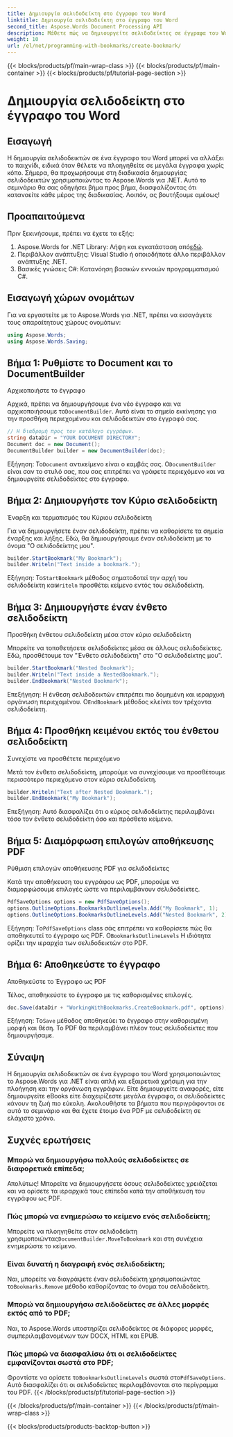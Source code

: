 ```yaml
---
title: Δημιουργία σελιδοδείκτη στο έγγραφο του Word
linktitle: Δημιουργία σελιδοδείκτη στο έγγραφο του Word
second_title: Aspose.Words Document Processing API
description: Μάθετε πώς να δημιουργείτε σελιδοδείκτες σε έγγραφα του Word χρησιμοποιώντας το Aspose.Words για .NET με αυτόν τον λεπτομερή, βήμα προς βήμα οδηγό. Ιδανικό για πλοήγηση και οργάνωση εγγράφων.
weight: 10
url: /el/net/programming-with-bookmarks/create-bookmark/
---
```


{{< blocks/products/pf/main-wrap-class >}}
{{< blocks/products/pf/main-container >}}
{{< blocks/products/pf/tutorial-page-section >}}

# Δημιουργία σελιδοδείκτη στο έγγραφο του Word

## Εισαγωγή

Η δημιουργία σελιδοδεικτών σε ένα έγγραφο του Word μπορεί να αλλάξει το παιχνίδι, ειδικά όταν θέλετε να πλοηγηθείτε σε μεγάλα έγγραφα χωρίς κόπο. Σήμερα, θα προχωρήσουμε στη διαδικασία δημιουργίας σελιδοδεικτών χρησιμοποιώντας το Aspose.Words για .NET. Αυτό το σεμινάριο θα σας οδηγήσει βήμα προς βήμα, διασφαλίζοντας ότι κατανοείτε κάθε μέρος της διαδικασίας. Λοιπόν, ας βουτήξουμε αμέσως!

## Προαπαιτούμενα

Πριν ξεκινήσουμε, πρέπει να έχετε τα εξής:

1.  Aspose.Words for .NET Library: Λήψη και εγκατάσταση από[εδώ](https://releases.aspose.com/words/net/).
2. Περιβάλλον ανάπτυξης: Visual Studio ή οποιοδήποτε άλλο περιβάλλον ανάπτυξης .NET.
3. Βασικές γνώσεις C#: Κατανόηση βασικών εννοιών προγραμματισμού C#.

## Εισαγωγή χώρων ονομάτων

Για να εργαστείτε με το Aspose.Words για .NET, πρέπει να εισαγάγετε τους απαραίτητους χώρους ονομάτων:

```csharp
using Aspose.Words;
using Aspose.Words.Saving;
```

## Βήμα 1: Ρυθμίστε το Document και το DocumentBuilder

Αρχικοποιήστε το έγγραφο

Αρχικά, πρέπει να δημιουργήσουμε ένα νέο έγγραφο και να αρχικοποιήσουμε το`DocumentBuilder`. Αυτό είναι το σημείο εκκίνησης για την προσθήκη περιεχομένου και σελιδοδεικτών στο έγγραφό σας.

```csharp
// Η διαδρομή προς τον κατάλογο εγγράφων.
string dataDir = "YOUR DOCUMENT DIRECTORY";
Document doc = new Document();
DocumentBuilder builder = new DocumentBuilder(doc);
```

 Εξήγηση: Το`Document` αντικείμενο είναι ο καμβάς σας. Ο`DocumentBuilder` είναι σαν το στυλό σας, που σας επιτρέπει να γράφετε περιεχόμενο και να δημιουργείτε σελιδοδείκτες στο έγγραφο.

## Βήμα 2: Δημιουργήστε τον Κύριο σελιδοδείκτη

Έναρξη και τερματισμός του Κύριου σελιδοδείκτη

Για να δημιουργήσετε έναν σελιδοδείκτη, πρέπει να καθορίσετε τα σημεία έναρξης και λήξης. Εδώ, θα δημιουργήσουμε έναν σελιδοδείκτη με το όνομα "Ο σελιδοδείκτης μου".

```csharp
builder.StartBookmark("My Bookmark");
builder.Writeln("Text inside a bookmark.");
```

 Εξήγηση: Το`StartBookmark` μέθοδος σηματοδοτεί την αρχή του σελιδοδείκτη και`Writeln` προσθέτει κείμενο εντός του σελιδοδείκτη.

## Βήμα 3: Δημιουργήστε έναν ένθετο σελιδοδείκτη

Προσθήκη ένθετου σελιδοδείκτη μέσα στον κύριο σελιδοδείκτη

Μπορείτε να τοποθετήσετε σελιδοδείκτες μέσα σε άλλους σελιδοδείκτες. Εδώ, προσθέτουμε τον "Ένθετο σελιδοδείκτη" στο "Ο σελιδοδείκτης μου".

```csharp
builder.StartBookmark("Nested Bookmark");
builder.Writeln("Text inside a NestedBookmark.");
builder.EndBookmark("Nested Bookmark");
```

 Επεξήγηση: Η ένθεση σελιδοδεικτών επιτρέπει πιο δομημένη και ιεραρχική οργάνωση περιεχομένου. Ο`EndBookmark` μέθοδος κλείνει τον τρέχοντα σελιδοδείκτη.

## Βήμα 4: Προσθήκη κειμένου εκτός του ένθετου σελιδοδείκτη

Συνεχίστε να προσθέτετε περιεχόμενο

Μετά τον ένθετο σελιδοδείκτη, μπορούμε να συνεχίσουμε να προσθέτουμε περισσότερο περιεχόμενο στον κύριο σελιδοδείκτη.

```csharp
builder.Writeln("Text after Nested Bookmark.");
builder.EndBookmark("My Bookmark");
```

Επεξήγηση: Αυτό διασφαλίζει ότι ο κύριος σελιδοδείκτης περιλαμβάνει τόσο τον ένθετο σελιδοδείκτη όσο και πρόσθετο κείμενο.

## Βήμα 5: Διαμόρφωση επιλογών αποθήκευσης PDF

Ρύθμιση επιλογών αποθήκευσης PDF για σελιδοδείκτες

Κατά την αποθήκευση του εγγράφου ως PDF, μπορούμε να διαμορφώσουμε επιλογές ώστε να περιλαμβάνουν σελιδοδείκτες.

```csharp
PdfSaveOptions options = new PdfSaveOptions();
options.OutlineOptions.BookmarksOutlineLevels.Add("My Bookmark", 1);
options.OutlineOptions.BookmarksOutlineLevels.Add("Nested Bookmark", 2);
```

 Εξήγηση: Το`PdfSaveOptions` class σάς επιτρέπει να καθορίσετε πώς θα αποθηκευτεί το έγγραφο ως PDF. Ο`BookmarksOutlineLevels` Η ιδιότητα ορίζει την ιεραρχία των σελιδοδεικτών στο PDF.

## Βήμα 6: Αποθηκεύστε το έγγραφο

Αποθηκεύστε το Έγγραφο ως PDF

Τέλος, αποθηκεύστε το έγγραφο με τις καθορισμένες επιλογές.

```csharp
doc.Save(dataDir + "WorkingWithBookmarks.CreateBookmark.pdf", options);
```

 Εξήγηση: Το`Save` μέθοδος αποθηκεύει το έγγραφο στην καθορισμένη μορφή και θέση. Το PDF θα περιλαμβάνει πλέον τους σελιδοδείκτες που δημιουργήσαμε.

## Σύναψη

Η δημιουργία σελιδοδεικτών σε ένα έγγραφο του Word χρησιμοποιώντας το Aspose.Words για .NET είναι απλή και εξαιρετικά χρήσιμη για την πλοήγηση και την οργάνωση εγγράφων. Είτε δημιουργείτε αναφορές, είτε δημιουργείτε eBooks είτε διαχειρίζεστε μεγάλα έγγραφα, οι σελιδοδείκτες κάνουν τη ζωή πιο εύκολη. Ακολουθήστε τα βήματα που περιγράφονται σε αυτό το σεμινάριο και θα έχετε έτοιμο ένα PDF με σελιδοδείκτη σε ελάχιστο χρόνο.

## Συχνές ερωτήσεις

### Μπορώ να δημιουργήσω πολλούς σελιδοδείκτες σε διαφορετικά επίπεδα;

Απολύτως! Μπορείτε να δημιουργήσετε όσους σελιδοδείκτες χρειάζεται και να ορίσετε τα ιεραρχικά τους επίπεδα κατά την αποθήκευση του εγγράφου ως PDF.

### Πώς μπορώ να ενημερώσω το κείμενο ενός σελιδοδείκτη;

 Μπορείτε να πλοηγηθείτε στον σελιδοδείκτη χρησιμοποιώντας`DocumentBuilder.MoveToBookmark` και στη συνέχεια ενημερώστε το κείμενο.

### Είναι δυνατή η διαγραφή ενός σελιδοδείκτη;

 Ναι, μπορείτε να διαγράψετε έναν σελιδοδείκτη χρησιμοποιώντας το`Bookmarks.Remove` μέθοδο καθορίζοντας το όνομα του σελιδοδείκτη.

### Μπορώ να δημιουργήσω σελιδοδείκτες σε άλλες μορφές εκτός από το PDF;

Ναι, το Aspose.Words υποστηρίζει σελιδοδείκτες σε διάφορες μορφές, συμπεριλαμβανομένων των DOCX, HTML και EPUB.

### Πώς μπορώ να διασφαλίσω ότι οι σελιδοδείκτες εμφανίζονται σωστά στο PDF;

 Φροντίστε να ορίσετε το`BookmarksOutlineLevels` σωστά στο`PdfSaveOptions`. Αυτό διασφαλίζει ότι οι σελιδοδείκτες περιλαμβάνονται στο περίγραμμα του PDF.
{{< /blocks/products/pf/tutorial-page-section >}}

{{< /blocks/products/pf/main-container >}}
{{< /blocks/products/pf/main-wrap-class >}}

{{< blocks/products/products-backtop-button >}}
